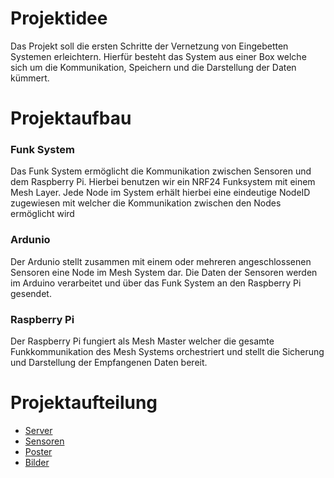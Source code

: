 # Projektidee
Das Projekt soll die ersten Schritte der Vernetzung von Eingebetten Systemen erleichtern. Hierfür besteht das System aus einer Box welche sich um die Kommunikation, Speichern und die Darstellung der Daten kümmert.

# Projektaufbau
### Funk System
Das Funk System ermöglicht die Kommunikation zwischen Sensoren und dem Raspberry Pi. Hierbei benutzen wir ein NRF24 Funksystem mit einem Mesh Layer. Jede Node im System erhält hierbei eine eindeutige NodeID zugewiesen mit welcher die Kommunikation zwischen den Nodes ermöglicht wird

### Ardunio
Der Ardunio stellt zusammen mit einem oder mehreren angeschlossenen Sensoren eine Node im Mesh System dar. Die Daten der Sensoren werden im Arduino verarbeitet und über das Funk System an den Raspberry Pi gesendet.

### Raspberry Pi
Der Raspberry Pi fungiert als Mesh Master welcher die gesamte Funkkommunikation des Mesh Systems orchestriert und stellt die Sicherung und Darstellung der Empfangenen Daten bereit.

# Projektaufteilung
- [Server](https://github.com/my-mesh/server)
- [Sensoren](https://github.com/my-mesh/sensor)
- [Poster](https://github.com/my-mesh/poster)
- [Bilder](https://github.com/my-mesh/pictures)
